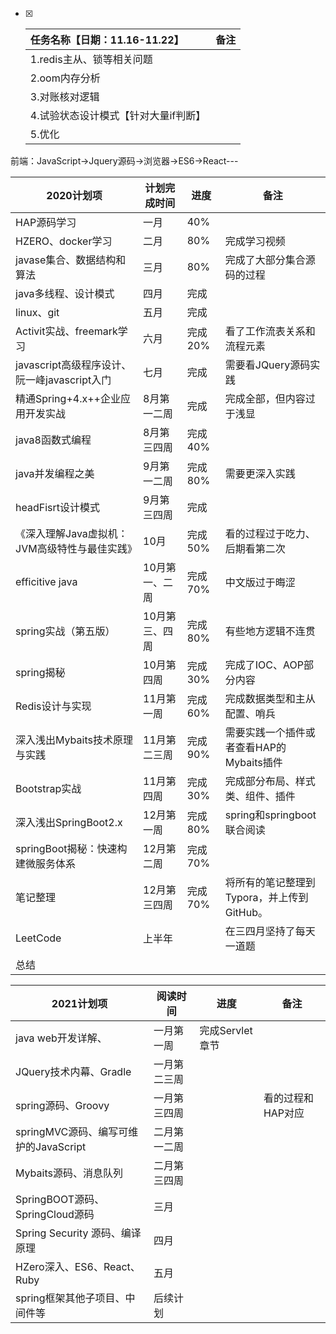 

- [x] | 任务名称【日期：11.16-11.22】        | 备注 |
  | :----------------------------------- | ---- |
  | 1.redis主从、锁等相关问题            |      |
  | 2.oom内存分析                        |      |
  | 3.对账核对逻辑                       |      |
  | 4.试验状态设计模式【针对大量if判断】 |      |
  | 5.优化                               |      |

前端：JavaScript->Jquery源码->浏览器->ES6->React---



| 2020计划项                                    | 计划完成时间   | 进度    | 备注                                       |
| --------------------------------------------- | -------------- | ------- | ------------------------------------------ |
| HAP源码学习                                   | 一月           | 40%     |                                            |
| HZERO、docker学习                             | 二月           | 80%     | 完成学习视频                               |
| javase集合、数据结构和算法                    | 三月           | 80%     | 完成了大部分集合源码的过程                 |
| java多线程、设计模式                          | 四月           | 完成    |                                            |
| linux、git                                    | 五月           | 完成    |                                            |
| Activit实战、freemark学习                     | 六月           | 完成20% | 看了工作流表关系和流程元素                 |
| javascript高级程序设计、阮一峰javascript入门  | 七月           | 完成    | 需要看JQuery源码实践                       |
| 精通Spring+4.x++企业应用开发实战              | 8月第一二周    | 完成    | 完成全部，但内容过于浅显                   |
| java8函数式编程                               | 8月第三四周    | 完成40% |                                            |
| java并发编程之美                              | 9月第一二周    | 完成80% | 需要更深入实践                             |
| headFisrt设计模式                             | 9月第三四周    | 完成    |                                            |
| 《深入理解Java虚拟机：JVM高级特性与最佳实践》 | 10月           | 完成50% | 看的过程过于吃力、后期看第二次             |
| efficitive java                               | 10月第一、二周 | 完成70% | 中文版过于晦涩                             |
| spring实战（第五版）                          | 10月第三、四周 | 完成80% | 有些地方逻辑不连贯                         |
| spring揭秘                                    | 10月第四周     | 完成30% | 完成了IOC、AOP部分内容                     |
| Redis设计与实现                               | 11月第一周     | 完成60% | 完成数据类型和主从配置、哨兵               |
| 深入浅出Mybaits技术原理与实践                 | 11月第二三周   | 完成90% | 需要实践一个插件或者查看HAP的Mybaits插件   |
| Bootstrap实战                                 | 11月第四周     | 完成30% | 完成部分布局、样式类、组件、插件           |
| 深入浅出SpringBoot2.x                         | 12月第一周     | 完成80% | spring和springboot联合阅读                 |
| springBoot揭秘：快速构建微服务体系            | 12月第二周     | 完成70% |                                            |
| 笔记整理                                      | 12月第三四周   | 完成70% | 将所有的笔记整理到Typora，并上传到GitHub。 |
| LeetCode                                      | 上半年         |         | 在三四月坚持了每天一道题                   |
| 总结                                          |                |         |                                            |





| 2021计划项                            | 阅读时间     | 进度            | 备注              |
| ------------------------------------- | ------------ | --------------- | ----------------- |
| java  web开发详解、                   | 一月第一周   | 完成Servlet章节 |                   |
| JQuery技术内幕、Gradle                | 一月第二三周 |                 |                   |
| spring源码、Groovy                    | 一月第三四周 |                 | 看的过程和HAP对应 |
| springMVC源码、编写可维护的JavaScript | 二月第一二周 |                 |                   |
| Mybaits源码、消息队列                 | 二月第三四周 |                 |                   |
| SpringBOOT源码、SpringCloud源码       | 三月         |                 |                   |
| Spring Security 源码、编译原理        | 四月         |                 |                   |
| HZero深入、ES6、React、Ruby           | 五月         |                 |                   |
| spring框架其他子项目、中间件等        | 后续计划     |                 |                   |




